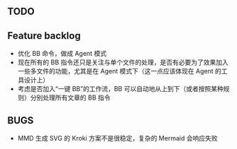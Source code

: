 ## TODO



## Feature backlog
- 优化 BB 命令，做成 Agent 模式
- 现在所有的 BB 指令还只是关注与单个文件的处理，是否有必要为了效果加入一些多文件的功能，尤其是在 Agent 模式下（这一点应该体现在 Agent 的工具设计上）
- 考虑是否加入“一键 BB”的工作流，BB 可以自动地从上到下（或者按照某种规则）分别处理所有文章的 BB 指令

## BUGS
- MMD 生成 SVG 的 Kroki 方案不是很稳定，复杂的 Mermaid 会响应失败

